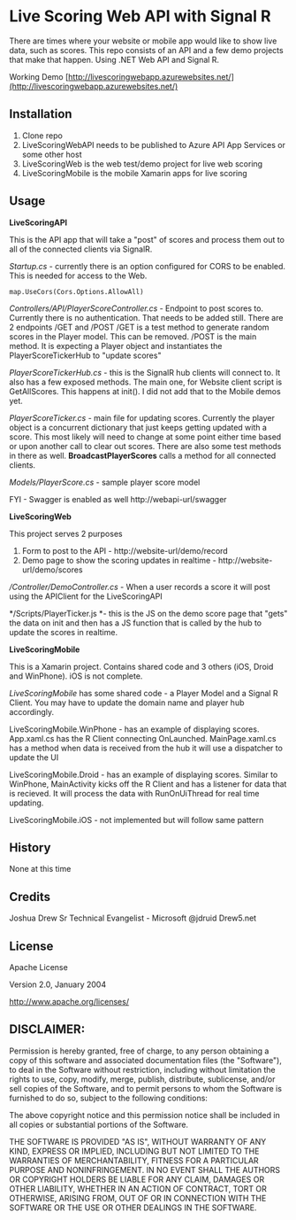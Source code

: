 # Live Scoring Web API with Signal R #

There are times where your website or mobile app would like to show live data, such as scores. This repo consists of an API and a few demo projects that make that happen. Using .NET Web API and Signal R.

Working Demo [http://livescoringwebapp.azurewebsites.net/](http://livescoringwebapp.azurewebsites.net/)


## Installation ##

1. Clone repo
2. LiveScoringWebAPI needs to be published to Azure API App Services or some other host
3. LiveScoringWeb is the web test/demo project for live web scoring
4. LiveScoringMobile is the mobile Xamarin apps for live scoring

## Usage ##

**LiveScoringAPI**

This is the API app that will take a "post" of scores and process them out to all of the connected clients via SignalR. 

*Startup.cs* - currently there is an option configured for CORS to be enabled. This is needed for access to the Web.

    map.UseCors(Cors.Options.AllowAll)

*Controllers/API/PlayerScoreController.cs* - Endpoint to post scores to. Currently there is no authentication. That needs to be added still. There are 2 endpoints /GET and /POST
/GET is a test method to generate random scores in the Player model. This can be removed.
/POST is the main method. It is expecting a Player object and instantiates the PlayerScoreTickerHub to "update scores"

*PlayerScoreTickerHub.cs* - this is the SignalR hub clients will connect to. It also has a few exposed methods. The main one, for Website client script is GetAllScores. This happens at init(). I did not add that to the Mobile demos yet.

*PlayerScoreTicker.cs* - main file for updating scores. Currently the player object is a concurrent dictionary that just keeps getting updated with a score. This most likely will need to change at some point either time based or upon another call to clear out scores. There are also some test methods in there as well. **BroadcastPlayerScores** calls a method for all connected clients.

*Models/PlayerScore.cs* - sample player score model

FYI - Swagger is enabled as well http://webapi-url/swagger

**LiveScoringWeb**

This project serves 2 purposes

1. Form to post to the API - http://website-url/demo/record 
2. Demo page to show the scoring updates in realtime - http://website-url/demo/scores

*/Controller/DemoController.cs* - When a user records a score it will post using the APIClient for the LiveScoringAPI

*/Scripts/PlayerTicker.js *- this is the JS on the demo score page that "gets" the data on init and then has a JS function that is called by the hub to update the scores in realtime.

**LiveScoringMobile**

This is a Xamarin project. Contains shared code and 3 others (iOS, Droid and WinPhone). iOS is not complete.

*LiveScoringMobile* has some shared code - a Player Model and a Signal R Client. You may have to update the domain name and player hub accordingly.

LiveScoringMobile.WinPhone - has an example of displaying scores. App.xaml.cs has the R Client connecting OnLaunched. MainPage.xaml.cs has a method when data is received from the hub it will use a dispatcher to update the UI

LiveScoringMobile.Droid - has an example of displaying scores. Similar to WinPhone, MainActivity kicks off the R Client and has a listener for data that is recieved. It will process the data with RunOnUiThread for real time updating.

LiveScoringMobile.iOS - not implemented but will follow same pattern

## History ##

None at this time

## Credits ##

Joshua Drew
Sr Technical Evangelist - Microsoft
@jdruid
Drew5.net

## License ##

Apache License 

Version 2.0, January 2004 

http://www.apache.org/licenses/ 

## DISCLAIMER: ##

Permission is hereby granted, free of charge, to any person obtaining a copy
of this software and associated documentation files (the "Software"), to deal
in the Software without restriction, including without limitation the rights
to use, copy, modify, merge, publish, distribute, sublicense, and/or sell
copies of the Software, and to permit persons to whom the Software is
furnished to do so, subject to the following conditions:

The above copyright notice and this permission notice shall be included in
all copies or substantial portions of the Software.

THE SOFTWARE IS PROVIDED "AS IS", WITHOUT WARRANTY OF ANY KIND, EXPRESS OR
IMPLIED, INCLUDING BUT NOT LIMITED TO THE WARRANTIES OF MERCHANTABILITY,
FITNESS FOR A PARTICULAR PURPOSE AND NONINFRINGEMENT. IN NO EVENT SHALL THE
AUTHORS OR COPYRIGHT HOLDERS BE LIABLE FOR ANY CLAIM, DAMAGES OR OTHER
LIABILITY, WHETHER IN AN ACTION OF CONTRACT, TORT OR OTHERWISE, ARISING FROM,
OUT OF OR IN CONNECTION WITH THE SOFTWARE OR THE USE OR OTHER DEALINGS IN
THE SOFTWARE.

